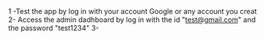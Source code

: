 1 -Test the app by log in with your account Google or any account you creat
2- Access the admin dadhboard by log in with the id "test@gmail.com" and the password "test1234"
3- 